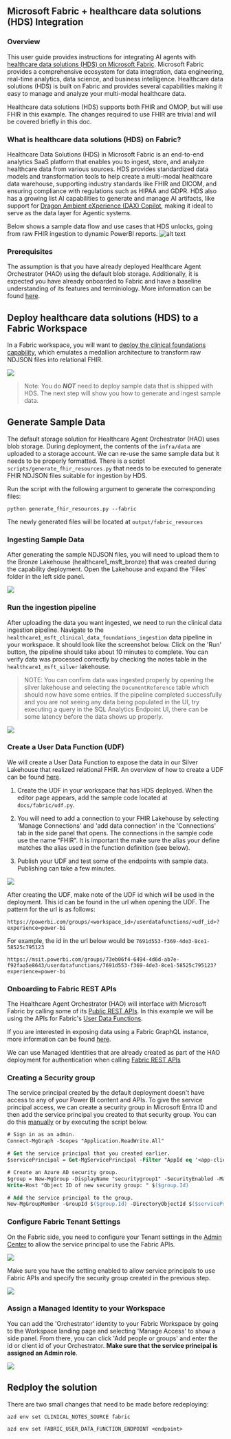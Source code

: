 ## Microsoft Fabric + healthcare data solutions (HDS) Integration

### Overview
This user guide provides instructions for integrating AI agents with [healthcare data solutions (HDS) on Microsoft Fabric](https://learn.microsoft.com/en-us/industry/healthcare/healthcare-data-solutions/overview). Microsoft Fabric provides a comprehensive ecosystem for data integration, data engineering, real-time analytics, data science, and business intelligence. Healthcare data solutions (HDS) is built on Fabric and provides several capabilities making it easy to manage and analyze your multi-modal healthcare data. 

Healthcare data solutions (HDS) supports both FHIR and OMOP, but will use FHIR in this example. The changes required to use FHIR are trivial and will be covered briefly in this doc.

### What is healthcare data solutions (HDS) on Fabric?

Healthcare Data Solutions (HDS) in Microsoft Fabric is an end-to-end analytics SaaS platform that enables you to ingest, store, and analyze healthcare data from various sources. HDS provides standardized data models and transformation tools to help create a multi-modal healthcare data warehouse, supporting industry standards like FHIR and DICOM, and ensuring compliance with regulations such as HIPAA and GDPR. HDS also has a growing list AI capabilities to generate and manage AI artifacts, like support for [Dragon Ambient eXperience (DAX) Copilot](https://learn.microsoft.com/en-us/industry/healthcare/dax-copilot-integration/overview?toc=%2Findustry%2Fhealthcare%2Ftoc.json&bc=%2Findustry%2Fbreadcrumb%2Ftoc.json), making it ideal to serve as the data layer for Agentic systems.

Below shows a sample data flow and use cases that HDS unlocks, going from raw FHIR ingestion to dynamic PowerBI reports.
![alt text](fabric_hds_pipeline.png)

### Prerequisites

The assumption is that you have already deployed Healthcare Agent Orchestrator (HAO) using the default blob storage. Additionally, it is expected you have already onboarded to Fabric and have a baseline understanding of its features and terminiology. More information can be found [here]().

## Deploy healthcare data solutions (HDS) to a Fabric Workspace

In a Fabric workspace, you will want to [deploy the clinical foundations capability](https://learn.microsoft.com/en-us/industry/healthcare/healthcare-data-solutions/healthcare-data-foundations-configure?toc=%2Findustry%2Fhealthcare%2Ftoc.json&bc=%2Findustry%2Fbreadcrumb%2Ftoc.json), which emulates a medallion architecture to transform raw NDJSON files into relational FHIR. 

![](./healthcare-data-foundations-artifacts.png)

> Note: You do ___NOT___ need to deploy sample data that is shipped with HDS. The next step will show you how to generate and ingest sample data.

## Generate Sample Data

The default storage solution for Healthcare Agent Orchestrator (HAO) uses blob storage. During deployment, the contents of the `infra/data` are uploaded to a storage account. We can re-use the same sample data but it needs to be properly formatted. There is a script `scripts/generate_fhir_resources.py` that needs to be executed to generate FHIR NDJSON files suitable for ingestion by HDS.

Run the script with the following argument to generate the corresponding files:
```
python generate_fhir_resources.py --fabric
```
The newly generated files will be located at `output/fabric_resources`


### Ingesting Sample Data

After generating the sample NDJSON files, you will need to upload them to the Bronze Lakehouse (healthcare1_msft_bronze) that was created during the capability deployment. Open the Lakehouse and expand the 'Files' folder in the left side panel. 

![](upload_sample_data.png)

### Run the ingestion pipeline

After uploading the data you want ingested, we need to run the clinical data ingestion pipeline. Navigate to the `healthcare1_msft_clinical_data_foundations_ingestion` data pipeline in your workspace. It should look like the screenshot below. Click on the 'Run' button, the pipeline should take about 10 minutes to complete. You can verify data was processed correctly by checking the notes table in the `healthcare1_msft_silver` lakehouse.

> NOTE: You can confirm data was ingested properly by opening the silver lakehouse and selecting the `DocumentReference` table which should now have some entries. If the pipeline completed successfully and you are not seeing any data being populated in the UI, try executing a query in the SQL Analytics Endpoint UI, there can be some latency before the data shows up properly. 

![](run_pipeline.png)

### Create a User Data Function (UDF)

We will create a User Data Function to expose the data in our Silver Lakehouse that realized relational FHIR. An overview of how to create a UDF can be found [here](https://learn.microsoft.com/en-us/fabric/data-engineering/user-data-functions/user-data-functions-overview).

1. Create the UDF in your workspace that has HDS deployed. When the editor page appears, add the sample code located at ```docs/fabric/udf.py```.

2. You will need to add a connection to your FHIR Lakehouse by selecting 'Manage Connections' and 'add data connection' in the 'Connections' tab in the side panel that opens. The connections in the sample code use the name "FHIR". It is important the make sure the alias your define matches the alias used in the function definition (see below).

3. Publish your UDF and test some of the endpoints with sample data. Publishing can take a few minutes.

![](udf_data_connection.png)

After creating the UDF, make note of the UDF id which will be used in the deployment. This id can be found in the url when opening the UDF. The pattern for the url is as follows:

```
https://powerbi.com/groups/<workspace_id>/userdatafunctions/<udf_id>?experience=power-bi
```

For example, the id in the url below would be `7691d553-f369-4de3-8ce1-58525c795123`
```
https://msit.powerbi.com/groups/73eb06f4-6494-4d6d-ab7e-f92faa5e8643/userdatafunctions/7691d553-f369-4de3-8ce1-58525c795123?experience=power-bi
```

### Onboarding to Fabric REST APIs

The Healthcare Agent Orchestrator (HAO) will interface with Microsoft Fabric by calling some of its [Public REST APIs](https://learn.microsoft.com/en-us/rest/api/fabric/articles/identity-support). In this example we will be using the APIs for Fabric's [User Data Functions](https://blog.fabric.microsoft.com/en-US/blog/service-principal-and-private-library-support-for-fabric-user-data-functions/).

If you are interested in exposing data using a Fabric GraphQL instance, more information can be found [here](https://learn.microsoft.com/en-us/fabric/data-engineering/connect-apps-api-graphql).

We can use Managed Identities that are already created as part of the HAO deployment for authentication when calling [Fabric REST APIs](https://learn.microsoft.com/en-us/rest/api/fabric/articles/using-fabric-apis)

### Creating a Security group

The service principal created by the default deployment doesn't have access to any of your Power BI content and APIs. To give the service principal access, we can create a security group in Microsoft Entra ID and then add the service principal you created to that security group. You can do this [manually](https://learn.microsoft.com/en-us/entra/fundamentals/how-to-manage-groups#create-a-basic-group-and-add-members) or by executing the script below.

```ps
# Sign in as an admin.
Connect-MgGraph -Scopes "Application.ReadWrite.All"

# Get the service principal that you created earlier.
$servicePrincipal = Get-MgServicePrincipal -Filter "AppId eq '<app-client-ID>'"

# Create an Azure AD security group.
$group = New-MgGroup -DisplayName "securitygroup1" -SecurityEnabled -MailEnabled:$False -MailNickName "notSet"
Write-Host "Object ID of new security group: " $($group.Id)

# Add the service principal to the group.
New-MgGroupMember -GroupId $($group.Id) -DirectoryObjectId $($servicePrincipal.Id)
```

### Configure Fabric Tenant Settings

On the Fabric side, you need to configure your Tenant settings in the [Admin Center](https://learn.microsoft.com/en-us/fabric/admin/admin-center) to allow the service principal to use the Fabric APIs.


![](admin-portal-option-settings-menu.png)

Make sure you have the setting enabled to allow service principals to use Fabric APIs and specify the security group created in the previous step.

![](admin-portal-allow-apis.png)

### Assign a Managed Identity to your Workspace

You can add the 'Orchestrator' identity to your Fabric Workspace by going to the Workspace landing page and selecting 'Manage Access' to show a side panel. From there, you can click 'Add people or groups' and enter the id or client id of your Orchestrator. **Make sure that the service principal is assigned an Admin role**.

![](managed_identity.png)


## Redploy the solution

There are two small changes that need to be made before redeploying:

```
azd env set CLINICAL_NOTES_SOURCE fabric
```

```
azd env set FABRIC_USER_DATA_FUNCTION_ENDPOINT <endpoint>
```

